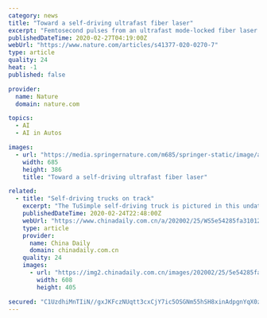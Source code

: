 ```yaml
---
category: news
title: "Toward a self-driving ultrafast fiber laser"
excerpt: "Femtosecond pulses from an ultrafast mode-locked fiber laser can be optimized in real time by combining single-shot spectral measurements with a smart genetic algorithm to actively control and drive the intracavity dynamics. Download PDF The first operation of a laser was recorded by Theodore Maiman in his laboratory notebook on 16 May 1960 ..."
publishedDateTime: 2020-02-27T04:19:00Z
webUrl: "https://www.nature.com/articles/s41377-020-0270-7"
type: article
quality: 24
heat: -1
published: false

provider:
  name: Nature
  domain: nature.com

topics:
  - AI
  - AI in Autos

images:
  - url: "https://media.springernature.com/m685/springer-static/image/art%3A10.1038%2Fs41377-020-0270-7/MediaObjects/41377_2020_270_Fig1_HTML.png"
    width: 685
    height: 386
    title: "Toward a self-driving ultrafast fiber laser"

related:
  - title: "Self-driving trucks on track"
    excerpt: "The TuSimple self-driving truck is pictured in this undated handout photo obtained by Reuters May 20, 2019. [Photo\\Agencies] US, Chinese tech companies have developed software for autonomous, long-haul trucks Several US and Chinese tech firms have developed highly sophisticated software for autonomous long-haul trucks that can carry tons of ..."
    publishedDateTime: 2020-02-24T22:48:00Z
    webUrl: "https://www.chinadaily.com.cn/a/202002/25/WS5e54285fa310128217279eec.html"
    type: article
    provider:
      name: China Daily
      domain: chinadaily.com.cn
    quality: 24
    images:
      - url: "https://img2.chinadaily.com.cn/images/202002/25/5e54285fa3101282065579c5.jpeg"
        width: 608
        height: 405

secured: "C1UzdhiMnTIiN//gxJKFczNUqtt3cxCjY7ic5OSGNm55hSH8xinAdpgnYqX0ztI/MAnDKOP8ZXvHha+KltWYOAMSiYctQLweBy0Shfdn3vAalRiTRuitwAa/T7rjLc0qh5J7MpytmXqVvMaP8ixDqEuwgsSmeXLLNqMVT/UNtMIJHuMWXKE4Tf361+wjjTFoFAjbwCOr6mXLgqfQdPwgs97SivSpcEn4qQypEw15HCIhXDtsmw3p+TM2C1yBPUWdpFA+W6ujFSvznqcthAf3JakfETLB1sIXraObNdTqxEtEAdlfhqRRCOHk+D7j2KqPjmxg+haitihFEccu1hKN8q2Bm5+TjtdCbirdO/jJ+ThUoVk+80ogk+HCK0uV3vMQNCxATh8gf7CkOh5ith0GI8WT6O7BCm3e/RXtyFqXsCAoHKqfZQbnmUCaHgDdWsg7m+neMMCce2uASGnZ7eWysP7Hz1aMzrqvaLqPQrpfm58=;RbQ0UH6Lf5qto8Oa4uTAwQ=="
---
```


